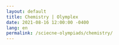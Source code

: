 ```yaml
---
layout: default
title: Chemistry | Olymplex
date: 2021-08-16 12:00:00 -0400
lang: en
permalink: /sciecne-olympiads/chemistry/
---
```

